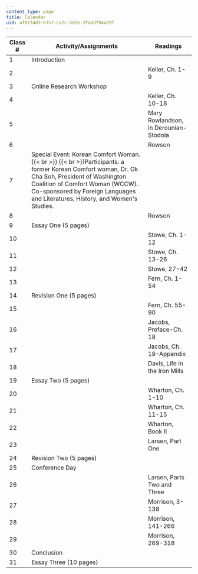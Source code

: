 ```yaml
---
content_type: page
title: Calendar
uid: af01f4d3-b357-ca2c-5d2e-2faddf94a29f
---
```


| Class # | Activity/Assignments | Readings |
| --- | --- | --- |
| 1 | Introduction | &nbsp; |
| 2 | &nbsp; | Keller, Ch. 1-9 |
| 3 | Online Research Workshop | &nbsp; |
| 4 | &nbsp; | Keller, Ch. 10-18 |
| 5 | &nbsp; | Mary Rowlandson, in Derounian-Stodola |
| 6 | &nbsp; | Rowson |
| 7 | Special Event: Korean Comfort Woman.  {{< br >}}  {{< br >}}Participants: a former Korean Comfort woman, Dr. Ok Cha Soh, President of Washington Coalition of Comfort Woman (WCCW). Co-sponsored by Foreign Languages and Literatures, History, and Women's Studies. | &nbsp; |
| 8 | &nbsp; | Rowson |
| 9 | Essay One (5 pages) | &nbsp; |
| 10 | &nbsp; | Stowe, Ch. 1-12 |
| 11 | &nbsp; | Stowe, Ch. 13-26 |
| 12 | &nbsp; | Stowe, 27-42 |
| 13 | &nbsp; | Fern, Ch. 1-54 |
| 14 | Revision One (5 pages) | &nbsp; |
| 15 | &nbsp; | Fern, Ch. 55-90 |
| 16 | &nbsp; | Jacobs, Preface-Ch. 18 |
| 17 | &nbsp; | Jacobs, Ch. 19-Appendix |
| 18 | &nbsp; | Davis, Life in the Iron Mills |
| 19 | Essay Two (5 pages) | &nbsp; |
| 20 | &nbsp; | Wharton, Ch. 1-10 |
| 21 | &nbsp; | Wharton, Ch. 11-15 |
| 22 | &nbsp; | Wharton, Book II |
| 23 | &nbsp; | Larsen, Part One |
| 24 | Revision Two (5 pages) | &nbsp; |
| 25 | Conference Day | &nbsp; |
| 26 | &nbsp; | Larsen, Parts Two and Three |
| 27 | &nbsp; | Morrison, 3-138 |
| 28 | &nbsp; | Morrison, 141-266 |
| 29 | &nbsp; | Morrison, 269-318 |
| 30 | Conclusion | &nbsp; |
| 31 | Essay Three (10 pages) |
